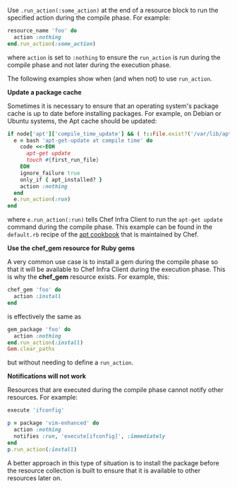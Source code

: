 Use `.run_action(:some_action)` at the end of a resource block to run
the specified action during the compile phase. For example:

``` ruby
resource_name 'foo' do
  action :nothing
end.run_action(:some_action)
```

where `action` is set to `:nothing` to ensure the `run_action` is run
during the compile phase and not later during the execution phase.

The following examples show when (and when not) to use `run_action`.

**Update a package cache**

Sometimes it is necessary to ensure that an operating system's package
cache is up to date before installing packages. For example, on Debian
or Ubuntu systems, the Apt cache should be updated:

``` ruby
if node['apt']['compile_time_update'] && ( !::File.exist?('/var/lib/apt/periodic/update-success-stamp') || !::File.exist?(first_run_file) )
  e = bash 'apt-get-update at compile time' do
    code <<-EOH
      apt-get update
      touch #{first_run_file}
    EOH
    ignore_failure true
    only_if { apt_installed? }
    action :nothing
  end
  e.run_action(:run)
end
```

where `e.run_action(:run)` tells Chef Infra Client to run the
`apt-get update` command during the compile phase. This example can be
found in the `default.rb` recipe of the [apt
cookbook](https://github.com/chef-cookbooks/apt) that is maintained by
Chef.

**Use the chef_gem resource for Ruby gems**

A very common use case is to install a gem during the compile phase so
that it will be available to Chef Infra Client during the execution
phase. This is why the **chef_gem** resource exists. For example, this:

``` ruby
chef_gem 'foo' do
  action :install
end
```

is effectively the same as

``` ruby
gem_package 'foo' do
  action :nothing
end.run_action(:install)
Gem.clear_paths
```

but without needing to define a `run_action`.

**Notifications will not work**

Resources that are executed during the compile phase cannot notify other
resources. For example:

``` ruby
execute 'ifconfig'

p = package 'vim-enhanced' do
  action :nothing
  notifies :run, 'execute[ifconfig]', :immediately
end
p.run_action(:install)
```

A better approach in this type of situation is to install the package
before the resource collection is built to ensure that it is available
to other resources later on.
